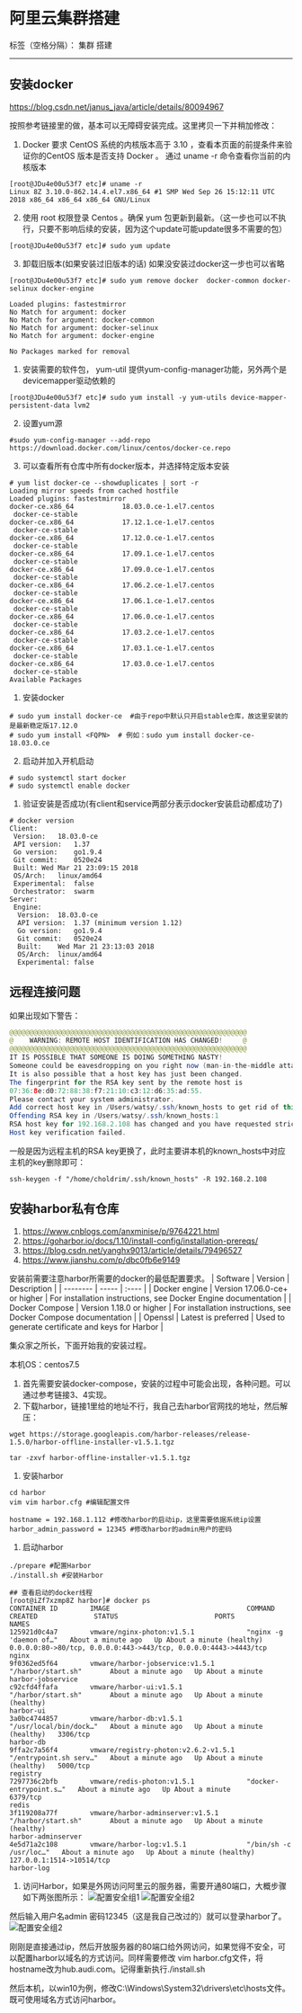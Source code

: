 ﻿# 阿里云集群搭建

标签（空格分隔）： 集群  搭建

---

安装docker
--------
https://blog.csdn.net/janus_java/article/details/80094967

按照参考链接里的做，基本可以无障碍安装完成。这里拷贝一下并稍加修改：

 1. Docker 要求 CentOS 系统的内核版本高于 3.10 ，查看本页面的前提条件来验证你的CentOS 版本是否支持 Docker
    。 通过 uname -r 命令查看你当前的内核版本
```linux
[root@JDu4e00u53f7 etc]# uname -r
Linux 8Z 3.10.0-862.14.4.el7.x86_64 #1 SMP Wed Sep 26 15:12:11 UTC 2018 x86_64 x86_64 x86_64 GNU/Linux
```
 2. 使用 root 权限登录 Centos 。确保 yum 包更新到最新。（这一步也可以不执行，只要不影响后续的安装，因为这个update可能update很多不需要的包）
```linux
[root@JDu4e00u53f7 etc]# sudo yum update
```
 3. 卸载旧版本(如果安装过旧版本的话)  如果没安装过docker这一步也可以省略
```linux
[root@JDu4e00u53f7 etc]# sudo yum remove docker  docker-common docker-selinux docker-engine

Loaded plugins: fastestmirror
No Match for argument: docker
No Match for argument: docker-common
No Match for argument: docker-selinux
No Match for argument: docker-engine

No Packages marked for removal
```
 1. 安装需要的软件包， yum-util 提供yum-config-manager功能，另外两个是devicemapper驱动依赖的
```linux
[root@JDu4e00u53f7 etc]# sudo yum install -y yum-utils device-mapper-persistent-data lvm2
```
 2. 设置yum源
```linux
#sudo yum-config-manager --add-repo https://download.docker.com/linux/centos/docker-ce.repo
```
3. 可以查看所有仓库中所有docker版本，并选择特定版本安装

```linux
# yum list docker-ce --showduplicates | sort -r
Loading mirror speeds from cached hostfile
Loaded plugins: fastestmirror
docker-ce.x86_64            18.03.0.ce-1.el7.centos             docker-ce-stable
docker-ce.x86_64            17.12.1.ce-1.el7.centos             docker-ce-stable
docker-ce.x86_64            17.12.0.ce-1.el7.centos             docker-ce-stable
docker-ce.x86_64            17.09.1.ce-1.el7.centos             docker-ce-stable
docker-ce.x86_64            17.09.0.ce-1.el7.centos             docker-ce-stable
docker-ce.x86_64            17.06.2.ce-1.el7.centos             docker-ce-stable
docker-ce.x86_64            17.06.1.ce-1.el7.centos             docker-ce-stable
docker-ce.x86_64            17.06.0.ce-1.el7.centos             docker-ce-stable
docker-ce.x86_64            17.03.2.ce-1.el7.centos             docker-ce-stable
docker-ce.x86_64            17.03.1.ce-1.el7.centos             docker-ce-stable
docker-ce.x86_64            17.03.0.ce-1.el7.centos             docker-ce-stable
Available Packages
```
 1. 安装docker
```linux
# sudo yum install docker-ce  #由于repo中默认只开启stable仓库，故这里安装的是最新稳定版17.12.0
# sudo yum install <FQPN>  # 例如：sudo yum install docker-ce-18.03.0.ce
```
 2. 启动并加入开机启动

```linux
# sudo systemctl start docker
# sudo systemctl enable docker
```
 1. 验证安装是否成功(有client和service两部分表示docker安装启动都成功了)
```linux
# docker version
Client:
 Version:	18.03.0-ce
 API version:	1.37
 Go version:	go1.9.4
 Git commit:	0520e24
 Built:	Wed Mar 21 23:09:15 2018
 OS/Arch:	linux/amd64
 Experimental:	false
 Orchestrator:	swarm
Server:
 Engine:
  Version:	18.03.0-ce
  API version:	1.37 (minimum version 1.12)
  Go version:	go1.9.4
  Git commit:	0520e24
  Built:	Wed Mar 21 23:13:03 2018
  OS/Arch:	linux/amd64
  Experimental:	false
```

远程连接问题
------
如果出现如下警告：
```java
@@@@@@@@@@@@@@@@@@@@@@@@@@@@@@@@@@@@@@@@@@@@@@@@@@@@@@@@@@@
@    WARNING: REMOTE HOST IDENTIFICATION HAS CHANGED!     @
@@@@@@@@@@@@@@@@@@@@@@@@@@@@@@@@@@@@@@@@@@@@@@@@@@@@@@@@@@@
IT IS POSSIBLE THAT SOMEONE IS DOING SOMETHING NASTY!
Someone could be eavesdropping on you right now (man-in-the-middle attack)!
It is also possible that a host key has just been changed.
The fingerprint for the RSA key sent by the remote host is
07:36:8e:d0:72:88:38:f7:21:10:c3:12:d6:35:ad:55.
Please contact your system administrator.
Add correct host key in /Users/watsy/.ssh/known_hosts to get rid of this message.
Offending RSA key in /Users/watsy/.ssh/known_hosts:1
RSA host key for 192.168.2.108 has changed and you have requested strict checking.
Host key verification failed.
```
一般是因为远程主机的RSA key更换了，此时主要讲本机的known_hosts中对应主机的key删除即可：
```linux
ssh-keygen -f "/home/choldrim/.ssh/known_hosts" -R 192.168.2.108
```

安装harbor私有仓库
------------

 1. https://www.cnblogs.com/anxminise/p/9764221.html
 2. https://goharbor.io/docs/1.10/install-config/installation-prereqs/
 3. https://blog.csdn.net/yanghx9013/article/details/79496527
 4. https://www.jianshu.com/p/dbc0fb6e9149

安装前需要注意harbor所需要的docker的最低配置要求。
| Software        | Version   |  Description  |
| --------   | -----  | :----  |
| Docker engine     | Version 17.06.0-ce+ or higher |   For installation instructions, see Docker Engine documentation     |
| Docker Compose        |   Version 1.18.0 or higher   |   For installation instructions, see Docker Compose documentation  |
| Openssl        |    Latest is preferred   |  Used to generate certificate and keys for Harbor  |

集众家之所长，下面开始我的安装过程。

本机OS：centos7.5

 1. 首先需要安装docker-compose，安装的过程中可能会出现，各种问题。可以通过参考链接3、4实现。
 2. 下载harbor，链接1里给的地址不行，我自己去harbor官网找的地址，然后解压：
```linux
wget https://storage.googleapis.com/harbor-releases/release-1.5.0/harbor-offline-installer-v1.5.1.tgz

tar -zxvf harbor-offline-installer-v1.5.1.tgz
```

 1. 安装harbor
```linux
cd harbor
vim vim harbor.cfg #编辑配置文件

hostname = 192.168.1.112 #修改harbor的启动ip，这里需要依据系统ip设置
harbor_admin_password = 12345 #修改harbor的admin用户的密码
```
 1. 启动harbor
```linux
./prepare #配置Harbor
./install.sh #安装Harbor

## 查看启动的docker线程
[root@iZf7xzmp8Z harbor]# docker ps
CONTAINER ID        IMAGE                                  COMMAND                  CREATED              STATUS                        PORTS                                                              NAMES
125921d0c4a7        vmware/nginx-photon:v1.5.1             "nginx -g 'daemon of…"   About a minute ago   Up About a minute (healthy)   0.0.0.0:80->80/tcp, 0.0.0.0:443->443/tcp, 0.0.0.0:4443->4443/tcp   nginx
9f0362ed5f64        vmware/harbor-jobservice:v1.5.1        "/harbor/start.sh"       About a minute ago   Up About a minute                                                                                harbor-jobservice
c92cfd4ffafa        vmware/harbor-ui:v1.5.1                "/harbor/start.sh"       About a minute ago   Up About a minute (healthy)                                                                      harbor-ui
3a0bc4744857        vmware/harbor-db:v1.5.1                "/usr/local/bin/dock…"   About a minute ago   Up About a minute (healthy)   3306/tcp                                                           harbor-db
9ffa2c7a56f4        vmware/registry-photon:v2.6.2-v1.5.1   "/entrypoint.sh serv…"   About a minute ago   Up About a minute (healthy)   5000/tcp                                                           registry
7297736c2bfb        vmware/redis-photon:v1.5.1             "docker-entrypoint.s…"   About a minute ago   Up About a minute             6379/tcp                                                           redis
3f119208a77f        vmware/harbor-adminserver:v1.5.1       "/harbor/start.sh"       About a minute ago   Up About a minute (healthy)                                                                      harbor-adminserver
4e5d71a2c108        vmware/harbor-log:v1.5.1               "/bin/sh -c /usr/loc…"   About a minute ago   Up About a minute (healthy)   127.0.0.1:1514->10514/tcp                                          harbor-log
```

 1. 访问Harbor，如果是外网访问阿里云的服务器，需要开通80端口，大概步骤如下两张图所示：
![配置安全组1](./image/2020/QQ截图20200317220053.png)
![配置安全组2](./image/2020/QQ截图20200317220155.png)

然后输入用户名admin  密码12345（这是我自己改过的）就可以登录harbor了。
![配置安全组2](./image/2020/QQ截图20200317223645.png)

刚刚是直接通过ip，然后开放服务器的80端口给外网访问，如果觉得不安全，可以配置harbor以域名的方式访问。同样需要修改 vim harbor.cfg文件，将hostname改为hub.audi.com。记得重新执行./install.sh

然后本机，以win10为例，修改C:\Windows\System32\drivers\etc\hosts文件。既可使用域名方式访问harbor。
